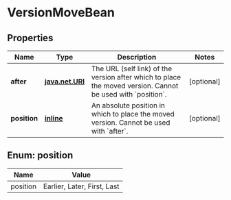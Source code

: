 
# VersionMoveBean

## Properties
Name | Type | Description | Notes
------------ | ------------- | ------------- | -------------
**after** | [**java.net.URI**](java.net.URI.md) | The URL (self link) of the version after which to place the moved version. Cannot be used with &#x60;position&#x60;. |  [optional]
**position** | [**inline**](#PositionEnum) | An absolute position in which to place the moved version. Cannot be used with &#x60;after&#x60;. |  [optional]


<a name="PositionEnum"></a>
## Enum: position
Name | Value
---- | -----
position | Earlier, Later, First, Last



